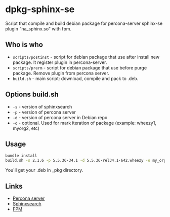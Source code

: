 dpkg-sphinx-se
==============

Script that compile and build debian package for percona-server sphinx-se plugin "ha_sphinx.so" with fpm.

## Who is who
* `scripts/postinst` - script for debian package that use after install new package. It register plugin in percona-server.
* `scripts/prerm` - script for debian package that use before purge package. Remove plugin from percona server.
* `build.sh` - main script: download, compile and pack to .deb.

## Options build.sh
* `-s` - version of sphinxsearch
* `-p` - version of percona server
* `-d` - version of percona server in Debian repo
* `-o` - optional. Used for mark iteration of package (example: wheezy1, myorg2, etc)

## Usage
```bash
bundle install
build.sh -s 2.1.6 -p 5.5.36-34.1 -d 5.5.36-rel34.1-642.wheezy -o my_org
```

You'll get your .deb in _pkg directory.


## Links
* [Percona server](http://www.percona.com/)
* [Sphinxsearch](http://sphinxsearch.com/)
* [FPM](https://github.com/jordansissel/fpm)
